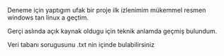 Deneme için yaptıgım ufak bir proje ilk izlenimim mükemmel resmen windows tan linux a geçtim. 

Gerçi aslında açık kaynak oldugu için teknik anlamda geçmiş bulundum. 

Veri tabanı sorugusunu .txt nin içinde bulabilirsiniz
